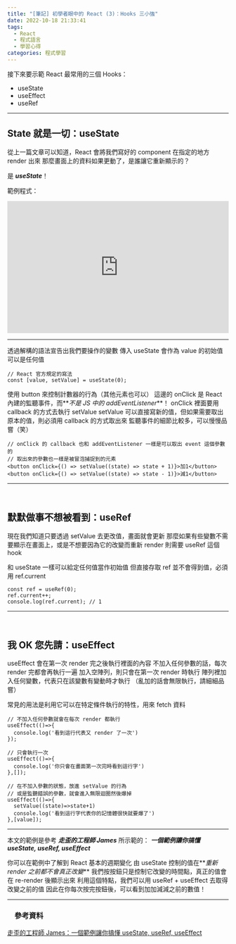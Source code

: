```yaml
---
title: "[筆記] 初學者眼中的 React (3)：Hooks 三小強"
date: 2022-10-18 21:33:41
tags:
  - React
  - 程式語言
  - 學習心得
categories: 程式學習
---
```


接下來要示範 React 最常用的三個 Hooks：

- useState
- useEffect
- useRef
  <!-- more -->
  <br/>

---

## State 就是一切：useState

從上一篇文章可以知道，React 會將我們寫好的 component 在指定的地方 render 出來
那麼畫面上的資料如果更動了，是誰讓它重新顯示的？

是 **_useState_**！

範例程式：
<iframe height="300" width="100%" scrolling="no" title="React 教學 - 基礎 Hook" src="https://codepen.io/shin9626/embed/MWqQBLb?default-tab=html%2Cresult" frameborder="no" loading="lazy" allowtransparency="true" allowfullscreen="true">
  See the Pen <a href="https://codepen.io/shin9626/pen/MWqQBLb">
  React 教學 - 基礎 Hook</a> by SHIN (<a href="https://codepen.io/shin9626">@shin9626</a>)
  on <a href="https://codepen.io">CodePen</a>.
</iframe>

---

透過解構的語法宣告出我們要操作的變數
傳入 useState 會作為 value 的初始值可以是任何值

```JS
// React 官方規定的寫法
const [value, setValue] = useState(0);
```

使用 button 來控制計數器的行為（其他元素也可以）
這邊的 onClick 是 React 內建的監聽事件，而**_不是 JS 中的 addEventListener_**！
onClick 裡面要用 callback 的方式去執行 setValue
setValue 可以直接寫新的值，但如果需要取出原本的值，則必須用 callback 的方式取出來
監聽事件的細節比較多，可以慢慢品嘗（笑）

```JS
// onClick 的 callback 也和 addEventListener 一樣是可以取出 event 這個參數的
// 取出來的參數也一樣是被冒泡捕捉到的元素
<button onClick={() => setValue((state) => state + 1)}>加1</button>
<button onClick={() => setValue((state) => state - 1)}>減1</button>
```

---

<br/>

## 默默做事不想被看到：useRef

現在我們知道只要透過 setValue 去更改值，畫面就會更新
那麼如果有些變數不需要顯示在畫面上，或是不想要因為它的改變而重新 render
則需要 useRef 這個 hook

和 useState 一樣可以給定任何值當作初始值
但直接存取 ref 並不會得到值，必須用 ref.current

```JS
const ref = useRef(0);
ref.current++;
console.log(ref.current); // 1
```

---

<br/>

## 我 OK 您先請：useEffect

useEffect 會在第一次 render 完之後執行裡面的內容
不加入任何參數的話，每次 render 完都會再執行一遍
加入空陣列，則只會在第一次 render 時執行
陣列裡加入任何變數，代表只在該變數有變動時才執行
（亂加的話會無限執行，請細細品嘗）

常見的用法是利用它可以在特定條件執行的特性，用來 fetch 資料

```JS
// 不加入任何參數就會在每次 render 都執行
useEffect(()=>{
  console.log('看到這行代表又 render 了一次')
});

// 只會執行一次
useEffect(()=>{
  console.log('你只會在畫面第一次完時看到這行字')
},[]);

// 在不加入參數的狀態，放進 setValue 的行為
// 或是監聽錯誤的參數，就會進入無限迴圈然後爆掉
useEffect(()=>{
  setValue((state)=>state+1)
  console.log('看到這行字代表你的記憶體很快就要爆了')
},[value]);
```

---

本文的範例是參考 **_走歪的工程師 James_** 所示範的：
**_一個範例讓你搞懂 useState, useRef, useEffect_**

你可以在範例中了解到 React 基本的週期變化
由 useState 控制的值在**_重新 render 之前都不會真正改變_**
我們按按鈕只是控制它改變的時間點，真正的值會在 re-render 後顯示出來
利用這個特點，我們可以用 useRef + useEffect 去取得改變之前的值
因此在你每次按完按鈕後，可以看到加加減減之前的數值！

---

### 　參考資料

[走歪的工程師 James：一個範例讓你搞懂 useState, useRef, useEffect](https://www.youtube.com/watch?v=q0C5g4WIrKU)
